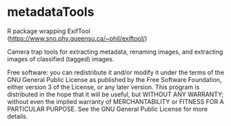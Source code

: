 # metadataTools
R package wrapping ExifTool (https://www.sno.phy.queensu.ca/~phil/exiftool/)

Camera trap tools for extracting metadata, renaming images, and extracting images of classified (tagged) images.

Free software: you can redistribute it and/or modify it under the terms of the GNU General Public License as published by the Free Software Foundation, either version 3 of the License, or any later version. This program is distributed in the hope that it will be useful, but WITHOUT ANY WARRANTY; without even the implied warranty of MERCHANTABILITY or FITNESS FOR A PARTICULAR PURPOSE. See the GNU General Public License for more details.
